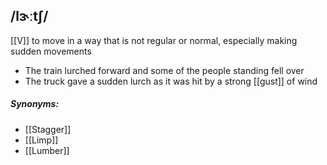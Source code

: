 ##   /lɝːtʃ/
[[V]]
to move in a way that is not regular or normal, especially making sudden movements 

- The train lurched forward and some of the people standing fell over
- The truck gave a sudden lurch as it was hit by a strong [[gust]] of wind

##### Synonyms:
- [[Stagger]]
- [[Limp]]
- [[Lumber]]